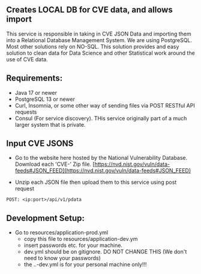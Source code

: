 ## Creates LOCAL DB for CVE data, and allows import
This service is responsible in taking in CVE JSON Data and importing them into a Relational Database Management System. We are using PostgreSQL. Most other solutions rely on NO-SQL. This solution provides and easy solution to clean data for Data Science and other Statistical work around the use of CVE data. 


## Requirements:

- Java 17 or newer
- PostgreSQL 13 or newer
- Curl, Insomnia, or some other way of sending files via POST RESTful API requests
- Consul (For service discovery). THis service originally part of a much larger system that is private.


## Input CVE JSONS

- Go to the website here hosted by the National Vulnerability Database. Download each 'CVE-<YEAR>' Zip file.
[https://nvd.nist.gov/vuln/data-feeds#JSON_FEED](https://nvd.nist.gov/vuln/data-feeds#JSON_FEED)

- Unzip each JSON file then upload them to this service using post request

```
POST: <ip:port>/api/v1/pdata
```



## Development Setup:

- Go to resources/application-prod.yml
    - copy this file to resources/application-dev.ym
    - insert passwords etc. for your machine.
    - dev.yml should be on gitignore. DO NOT CHANGE THIS (We don't need to know your passwords)
    - the ..-dev.yml is for your personal machine only!!!
